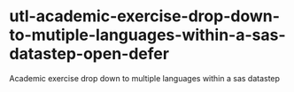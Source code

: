 # utl-academic-exercise-drop-down-to-mutiple-languages-within-a-sas-datastep-open-defer
Academic exercise drop down to multiple languages within a sas datastep

